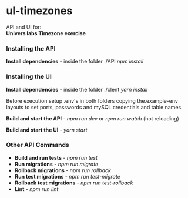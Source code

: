 # ul-timezones

API and UI for:\
**Univers labs Timezone exercise** 

### Installing the API
**Install dependencies** - inside the folder ./API *npm install*

### Installing the UI
**Install dependencies** - inside the folder ./clent *yarn install*

Before execution setup .env's in both folders copying the.example-env layouts to set ports, passwords and mySQL credentials and table names.

**Build and start the API** - *npm run dev* or *npm run watch* (hot reloading)  

**Build and start the UI** - *yarn start* 

### Other API Commands

- **Build and run tests** - *npm run test*
- **Run migrations** - *npm run migrate*
- **Rollback migrations** - *npm run rollback*
- **Run test migrations** - *npm run test-migrate*
- **Rollback test migrations** - *npm run test-rollback*
- **Lint** - *npm run lint*

